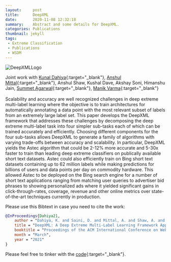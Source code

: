 ```yaml
---
layout:     post
title:      DeepXML
date:       2020-11-08 12:32:18
summary:    Abstract and some details for DeepXML.
categories: Publications
thumbnail: jekyll
tags:
 - Extreme Classification
 - Publications
 - WSDM
---
```



![DeepXMLLogo](https://i.postimg.cc/28M4zbrs/Deep-XMLLogo.png)

Joint work with [Kunal Dahiya](https://kunaldahiya.github.io){:target="_blank"}, [Anshul Mittal](http://anshulmittal.org/){:target="_blank"}, Anshul Shaw, Kushal Dave, Akshay Soni, Himanshu Jain, [Summet Agarwal](https://web.iitd.ac.in/~sumeet/){:target="_blank"}, [Manik Varma](http://manikvarma.org/){:target="_blank"}
<br>
<br>
Scalability and accuracy are well recognized challenges in deep extreme multi-label learning where the objective is to train architectures for automatically annotating a data point with the most relevant subset of labels from an extremely large label set. This paper develops the DeepXML framework that addresses these challenges by decomposing the deep extreme multi-label task into four simpler sub-tasks each of which can be trained accurately and efficiently. Choosing different components for the four sub-tasks allows DeepXML to generate a family of algorithms with varying trade-offs between accuracy and scalability. In particular, DeepXML yields the Astec algorithm that could be 2-12% more accurate and 5-30x faster to train than leading deep extreme classifiers on publically available short text datasets. Astec could also efficiently train on Bing short text datasets containing up to 62 million labels while making predictions for billions of users and data points per day on commodity hardware. This allowed Astec to be deployed on the Bing search engine for a number of short text applications ranging from matching user queries to advertiser bid phrases to showing personalized ads where it yielded significant gains in click-through-rates, coverage, revenue and other online metrics over state-of-the-art techniques currently in production.

Please use this Bibtext in case you need to cite the work:
```bib
@InProceedings{Dahiya21,
    author = "Dahiya, K. and Saini, D. and Mittal, A. and Shaw, A. and Dave, K. and Soni, A. and Jain, H. and Agarwal, S. and Varma, M.",
    title = "DeepXML: A Deep Extreme Multi-Label Learning Framework Applied to Short Text Documents",
    booktitle = "Proceedings of the ACM International Conference on Web Search and Data Mining",
    month = "March",
    year = "2021"
}
```

Please feel free to tinker with the [code](https://github.com/Extreme-classification/deepxml){:target="_blank"}.